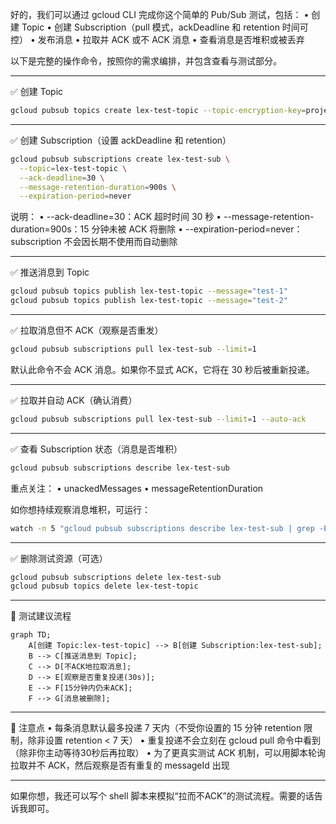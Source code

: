 好的，我们可以通过 gcloud CLI 完成你这个简单的 Pub/Sub 测试，包括：
	•	创建 Topic
	•	创建 Subscription（pull 模式，ackDeadline 和 retention 时间可控）
	•	发布消息
	•	拉取并 ACK 或不 ACK 消息
	•	查看消息是否堆积或被丢弃

以下是完整的操作命令，按照你的需求编排，并包含查看与测试部分。

---

✅ 创建 Topic
```bash
gcloud pubsub topics create lex-test-topic --topic-encryption-key=project/kms-project/locations/global/keyRings/pubSub/cryptoKeys/lex-test-topic
```

---

✅ 创建 Subscription（设置 ackDeadline 和 retention）
```bash
gcloud pubsub subscriptions create lex-test-sub \
  --topic=lex-test-topic \
  --ack-deadline=30 \
  --message-retention-duration=900s \
  --expiration-period=never
```
说明：
	•	--ack-deadline=30：ACK 超时时间 30 秒
	•	--message-retention-duration=900s：15 分钟未被 ACK 将删除
	•	--expiration-period=never：subscription 不会因长期不使用而自动删除

---

✅ 推送消息到 Topic
```bash
gcloud pubsub topics publish lex-test-topic --message="test-1"
gcloud pubsub topics publish lex-test-topic --message="test-2"
```

---

✅ 拉取消息但不 ACK（观察是否重发）
```bash
gcloud pubsub subscriptions pull lex-test-sub --limit=1
```
默认此命令不会 ACK 消息。如果你不显式 ACK，它将在 30 秒后被重新投递。

---

✅ 拉取并自动 ACK（确认消费）
```bash
gcloud pubsub subscriptions pull lex-test-sub --limit=1 --auto-ack
```

---

✅ 查看 Subscription 状态（消息是否堆积）

```bash
gcloud pubsub subscriptions describe lex-test-sub
```

重点关注：
	•	unackedMessages
	•	messageRetentionDuration

如你想持续观察消息堆积，可运行：

```bash
watch -n 5 "gcloud pubsub subscriptions describe lex-test-sub | grep -E 'unackedMessages|messageRetentionDuration'"
```

---

✅ 删除测试资源（可选）

```bash
gcloud pubsub subscriptions delete lex-test-sub
gcloud pubsub topics delete lex-test-topic
```

---

🔁 测试建议流程

```mermaid
graph TD;
    A[创建 Topic:lex-test-topic] --> B[创建 Subscription:lex-test-sub];
    B --> C[推送消息到 Topic];
    C --> D[不ACK地拉取消息];
    D --> E[观察是否重复投递(30s)];
    E --> F[15分钟内仍未ACK];
    F --> G[消息被删除];
```

---

📌 注意点
	•	每条消息默认最多投递 7 天内（不受你设置的 15 分钟 retention 限制，除非设置 retention < 7 天）
	•	重复投递不会立刻在 gcloud pull 命令中看到（除非你主动等待30秒后再拉取）
	•	为了更真实测试 ACK 机制，可以用脚本轮询拉取并不 ACK，然后观察是否有重复的 messageId 出现

---

如果你想，我还可以写个 shell 脚本来模拟“拉而不ACK”的测试流程。需要的话告诉我即可。
